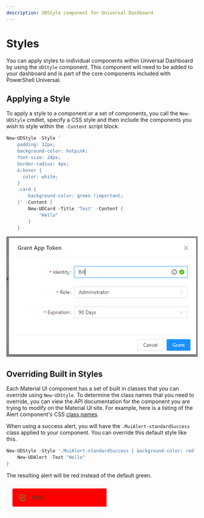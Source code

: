 ```yaml
---
description: UDStyle component for Universal Dashboard
---
```


# Styles

You can apply styles to individual components within Universal Dashboard by using the `UDStyle` component. This component will need to be added to your dashboard and is part of the core components included with PowerShell Universal. 

## Applying a Style

To apply a style to a component or a set of components, you call the `New-UDStyle` cmdlet, specify a CSS style and then include the components you wish to style within the `-Content` script block.

```PowerShell
New-UDStyle -Style '
    padding: 32px;
    background-color: hotpink;
    font-size: 24px;
    border-radius: 4px;
    &:hover {
      color: white;
    }
    .card {
        background-color: green !important;   
    }' -Content {
        New-UDCard -Title 'Test' -Content {
            "Hello"
        }
    }
```

![UDStyled card](../../.gitbook/assets/image%20%28168%29.png)

## Overriding Built in Styles

Each Material UI component has a set of built in classes that you can override using `New-UDStyle`. To determine the class names that you need to override, you can view the API documentation for the component you are trying to modify on the Material UI site. For example, here is a listing of the Alert component's CSS [class names](https://material-ui.com/api/alert/#css). 

When using a success alert, you will have the `.MuiAlert-standardSuccess` class applied to your component. You can override this default style like this. 

```PowerShell
New-UDStyle -Style '.MuiAlert-standardSuccess { background-color: red !important;  }  ' -Content {
    New-UDAlert -Text "Hello"
}
```

The resulting alert will be red instead of the default green. 

![Alert with Red Background](../../.gitbook/assets/image%20%28213%29.png)

